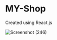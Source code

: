 # MY-Shop
Created using React.js 

![Screenshot (246)](https://github.com/Oshanimadhushika/MY-Shop/assets/101202534/c81bff5c-8c2c-46c4-9de9-eb6e75f6836b)
